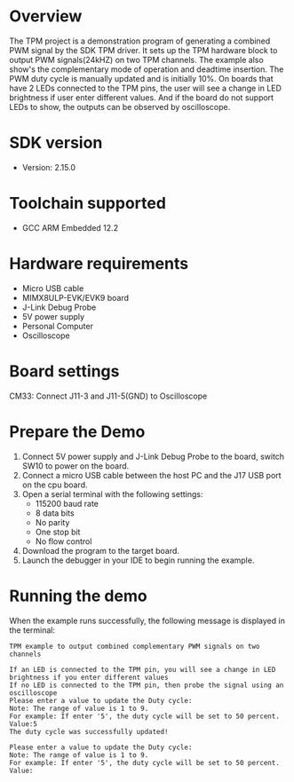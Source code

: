 Overview
========
The TPM project is a demonstration program of generating a combined PWM signal by the SDK TPM driver. It sets up the TPM
hardware block to output PWM signals(24kHZ) on two TPM channels. The example also show's the complementary mode of operation
and deadtime insertion. The PWM duty cycle is manually updated and is initially 10%.
On boards that have 2 LEDs connected to the TPM pins, the user will see
a change in LED brightness if user enter different values.
And if the board do not support LEDs to show, the outputs can be observed by oscilloscope.

SDK version
===========
- Version: 2.15.0

Toolchain supported
===================
- GCC ARM Embedded  12.2

Hardware requirements
=====================
- Micro USB cable
- MIMX8ULP-EVK/EVK9 board
- J-Link Debug Probe
- 5V power supply
- Personal Computer
- Oscilloscope

Board settings
==============
CM33: Connect J11-3 and J11-5(GND) to Oscilloscope

Prepare the Demo
================
1.  Connect 5V power supply and J-Link Debug Probe to the board, switch SW10 to power on the board.
2.  Connect a micro USB cable between the host PC and the J17 USB port on the cpu board.
3.  Open a serial terminal with the following settings:
    - 115200 baud rate
    - 8 data bits
    - No parity
    - One stop bit
    - No flow control
4.  Download the program to the target board.
5.  Launch the debugger in your IDE to begin running the example.

Running the demo
================
When the example runs successfully, the following message is displayed in the terminal:

~~~~~~~~~~~~~~~~~~~~~~~~~~~~~~~~~~~~~~~~~~~~~~~~~~~~~~~~~~~~~~~~~~~~~~~~~~~~~~
TPM example to output combined complementary PWM signals on two channels

If an LED is connected to the TPM pin, you will see a change in LED brightness if you enter different values
If no LED is connected to the TPM pin, then probe the signal using an oscilloscope
Please enter a value to update the Duty cycle:
Note: The range of value is 1 to 9.
For example: If enter '5', the duty cycle will be set to 50 percent.
Value:5
The duty cycle was successfully updated!

Please enter a value to update the Duty cycle:
Note: The range of value is 1 to 9.
For example: If enter '5', the duty cycle will be set to 50 percent.
Value:
~~~~~~~~~~~~~~~~~~~~~~~~~~~~~~~~~~~~~~~~~~~~~~~~~~~~~~~~~~~~~~~~~~~~~~~~~~~~~~
